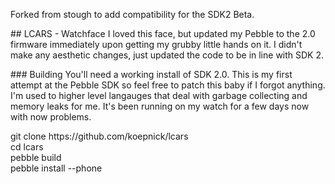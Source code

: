 Forked from stough to add compatibility for the SDK2 Beta.
<p>
## LCARS - Watchface
I loved this face, but updated my Pebble to the 2.0 firmware immediately upon getting my grubby little hands on it.  I didn't make any aesthetic changes, just updated the code to be in line with SDK 2.  
</p>
<p>
### Building
You'll need a working install of SDK 2.0.  This is my first attempt at the Pebble SDK so feel free to patch this baby if I forgot anything.  I'm used to higher level langauges that deal with garbage collecting and memory leaks for me.  It's been running on my watch for a few days now with now problems.  
</p>
<p>
git clone https://github.com/koepnick/lcars<br />
cd lcars<br />
pebble build<br />
pebble install --phone <ip address>
</p>

